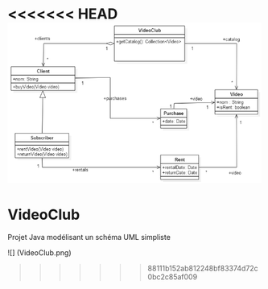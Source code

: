 <<<<<<< HEAD
![](VideoClub.png)
=======
VideoClub
=========

Projet Java modélisant un schéma UML simpliste

![] (VideoClub.png)
>>>>>>> 88111b152ab812248bf83374d72c0bc2c85af009
